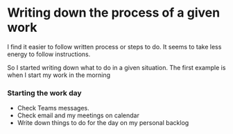 # Writing down the process of a given work

I find it easier to follow written process or steps to do. It seems to take less energy to follow instructions. 

So I started writing down what to do in a given situation.
The first example is when I start my work in the morning

### Starting the work day

* Check Teams messages. 
* Check email and my meetings on calendar
* Write down things to do for the day on my personal backlog

